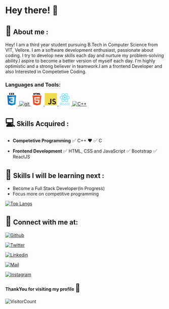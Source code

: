 # Hey there! 👋

## <span style='font-size:30px;'>&#128587;</span> About me :
Hey! I am a third year student pursuing B.Tech in Computer Science from  VIT, Vellore.
I am a software development enthusiast, passionate about coding. I try to develop new skills each day and nurture my problem-solving ability.I aspire to become a better version of myself each day. I'm highly optimistic and a strong believer in teamwork.I am a frontend Developer and also Interested in Competetive Coding. 

<h3 align="left">Languages and Tools:</h3>
<p align="left">
<a href="https://www.w3schools.com/css/" target="_blank"> <img src="https://raw.githubusercontent.com/devicons/devicon/master/icons/css3/css3-original-wordmark.svg" alt="css3" width="40" height="40"/> </a>   <a href="https://git-scm.com/" target="_blank"> <img src="https://www.vectorlogo.zone/logos/git-scm/git-scm-icon.svg" alt="git" width="40" height="40"/> </a>      <a href="https://www.w3.org/html/" target="_blank"> <img src="https://raw.githubusercontent.com/devicons/devicon/master/icons/html5/html5-original-wordmark.svg" alt="html5" width="40" height="40"/> </a>    <a href="https://developer.mozilla.org/en-US/docs/Web/JavaScript" target="_blank"> <img src="https://raw.githubusercontent.com/devicons/devicon/master/icons/javascript/javascript-original.svg" alt="javascript" width="40" height="40"/> </a>     <a href="https://reactjs.org/" target="_blank"> <img src="https://raw.githubusercontent.com/devicons/devicon/master/icons/react/react-original-wordmark.svg" alt="react" width="40" height="40"/> </a> <a href="https://www.w3schools.com/cpp/default.asp" target="_blank"><img src="https://upload.wikimedia.org/wikipedia/commons/thumb/1/18/ISO_C%2B%2B_Logo.svg/1200px-ISO_C%2B%2B_Logo.svg.png" alt="C++" width="40" height="40"/></a>

## <span style='font-size:30px;'>&#128187;</span> Skills Acquired :
- **Competetive Programming**
	<span style='font-size:15px;'>&#9989;</span> C++ ❤️
	<span style='font-size:15px;'>&#9989;</span> C


- **Frontend Development**
	<span style='font-size:15px;'>&#9989;</span> HTML, CSS and JavaScript
	<span style='font-size:15px;'>&#9989;</span> Bootstrap
	<span style='font-size:15px;'>&#9989;</span> ReactJS

## <span style='font-size:30px;'>&#128204;</span> Skills I will be learning next :
- Become a Full Stack Developer(In Progress)
- Focus more on competitive programming

[![Top Langs](https://github-readme-stats.vercel.app/api/top-langs/?username=shreeyakapoor190&layout=compact)](https://github.com/shreeyakapoor190/github-readme-stats)


## <span style='font-size:30px;'>&#128640;</span> Connect with me at:
[![Github](https://img.shields.io/github/followers/shreeyakapoor190?style=social)](https://github.com/shreeyakapoor190) 

[![Twitter](https://img.shields.io/twitter/follow/shreeya_kapoor?style=social)](https://twitter.com/shreeya_kapoor)

[![Linkedin](https://img.shields.io/badge/-Shreeya%20Kapoor-blue?style=flat-square&logo=linkedin&logoColor=white&link=https://https://www.linkedin.com/in/shreeya-kapoor-0512/)](https://www.linkedin.com/in/shreeya-kapoor-0512/)

[![Mail](https://img.shields.io/badge/-shreeyakapoor190@gmail.com-9cf?style=flat-square&logo=gmail&logoColor=red&link=https://mail.google.com/mail/u/0/?tab=rm&ogbl#inbox?compose=GTvVlcRzDDMSFRKStKgtVCbTNnhwhbbSxbpXpqqPjqFPJsxMgKJprfWWrqbtFxZrhmxBDrDKvXvjv)](mailto:shreeyakapoor190@gmail.com)

[![Instagram](https://img.shields.io/badge/-@_shreeya.kapoor190-ff69b4?style=flat-square&logo=instagram&logoColor=white&link=https://www.instagram.com/_shreeya.kapoor190/)](https://www.instagram.com/_shreeya.kapoor190/)


#### ThankYou for visiting my profile <span style='font-size:25px;'>&#128420;</span>

![VisitorCount](https://profile-counter.glitch.me/shreeyakapoor190/count.svg)
<br>